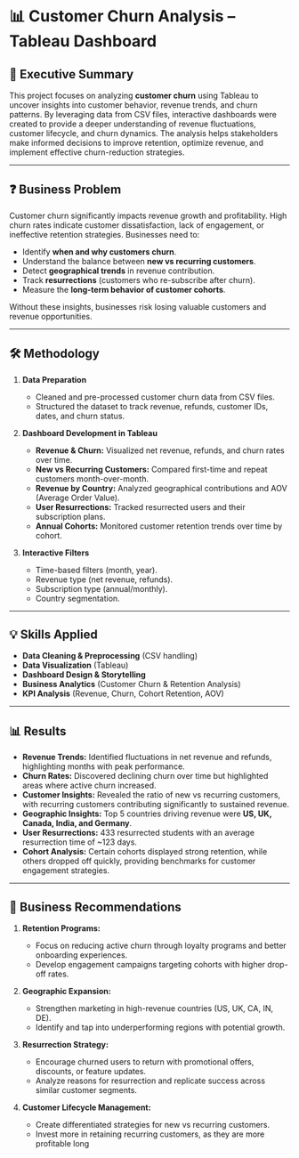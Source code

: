 # 📊 Customer Churn Analysis – Tableau Dashboard

## 📌 Executive Summary  
This project focuses on analyzing **customer churn** using Tableau to uncover insights into customer behavior, revenue trends, and churn patterns. By leveraging data from CSV files, interactive dashboards were created to provide a deeper understanding of revenue fluctuations, customer lifecycle, and churn dynamics. The analysis helps stakeholders make informed decisions to improve retention, optimize revenue, and implement effective churn-reduction strategies.

---

## ❓ Business Problem  
Customer churn significantly impacts revenue growth and profitability. High churn rates indicate customer dissatisfaction, lack of engagement, or ineffective retention strategies. Businesses need to:  
- Identify **when and why customers churn**.  
- Understand the balance between **new vs recurring customers**.  
- Detect **geographical trends** in revenue contribution.  
- Track **resurrections** (customers who re-subscribe after churn).  
- Measure the **long-term behavior of customer cohorts**.  

Without these insights, businesses risk losing valuable customers and revenue opportunities.

---

## 🛠️ Methodology  
1. **Data Preparation**  
   - Cleaned and pre-processed customer churn data from CSV files.  
   - Structured the dataset to track revenue, refunds, customer IDs, dates, and churn status.  

2. **Dashboard Development in Tableau**  
   - **Revenue & Churn:** Visualized net revenue, refunds, and churn rates over time.  
   - **New vs Recurring Customers:** Compared first-time and repeat customers month-over-month.  
   - **Revenue by Country:** Analyzed geographical contributions and AOV (Average Order Value).  
   - **User Resurrections:** Tracked resurrected users and their subscription plans.  
   - **Annual Cohorts:** Monitored customer retention trends over time by cohort.  

3. **Interactive Filters**  
   - Time-based filters (month, year).  
   - Revenue type (net revenue, refunds).  
   - Subscription type (annual/monthly).  
   - Country segmentation.  

---

## 💡 Skills Applied  
- **Data Cleaning & Preprocessing** (CSV handling)  
- **Data Visualization** (Tableau)  
- **Dashboard Design & Storytelling**  
- **Business Analytics** (Customer Churn & Retention Analysis)  
- **KPI Analysis** (Revenue, Churn, Cohort Retention, AOV)  

---

## 📊 Results  
- **Revenue Trends:** Identified fluctuations in net revenue and refunds, highlighting months with peak performance.  
- **Churn Rates:** Discovered declining churn over time but highlighted areas where active churn increased.  
- **Customer Insights:** Revealed the ratio of new vs recurring customers, with recurring customers contributing significantly to sustained revenue.  
- **Geographic Insights:** Top 5 countries driving revenue were **US, UK, Canada, India, and Germany**.  
- **User Resurrections:** 433 resurrected students with an average resurrection time of ~123 days.  
- **Cohort Analysis:** Certain cohorts displayed strong retention, while others dropped off quickly, providing benchmarks for customer engagement strategies.  

---

## 🚀 Business Recommendations  
1. **Retention Programs:**  
   - Focus on reducing active churn through loyalty programs and better onboarding experiences.  
   - Develop engagement campaigns targeting cohorts with higher drop-off rates.  

2. **Geographic Expansion:**  
   - Strengthen marketing in high-revenue countries (US, UK, CA, IN, DE).  
   - Identify and tap into underperforming regions with potential growth.  

3. **Resurrection Strategy:**  
   - Encourage churned users to return with promotional offers, discounts, or feature updates.  
   - Analyze reasons for resurrection and replicate success across similar customer segments.  

4. **Customer Lifecycle Management:**  
   - Create differentiated strategies for new vs recurring customers.  
   - Invest more in retaining recurring customers, as they are more profitable long
